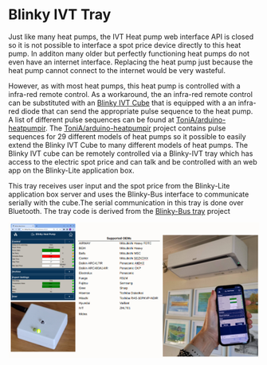 # Blinky IVT Tray
Just like many heat pumps, the IVT Heat pump web interface API is closed so it is not possible to interface a spot price device directly to this heat pump. In additon many older but perfectly functioning heat pumps do not even have an internet interface. Replacing the  heat pump just because the heat pump cannot connect to the internet would be very wasteful.

However, as with most heat pumps, this heat pump is controlled with a infra-red remote control. As a workaround, the an infra-red remote control can be substituted with an [Blinky IVT Cube](https://github.com/blinky-lite-energy-exchange/blinky-ivt-cube) that is equipped with a an infra-red diode that can send the appropriate pulse sequence to the heat pump. A list of different pulse sequences can be found at [ToniA/arduino-heatpumpir](https://github.com/ToniA/arduino-heatpumpir). The [ToniA/arduino-heatpumpir](https://github.com/ToniA/arduino-heatpumpir) project contains pulse sequences for 29 different models of heat pumps so it possible to easily extend the Blinky IVT Cube to many different models of heat pumps. The Blinky IVT cube can be remotely controlled via a Blinky-IVT tray which has access to the electric spot price and can talk and be controlled with an web app on the Blinky-Lite application box.

This tray receives user input and the spot price from the Blinky-Lite application box server and uses the Blinky-Bus interface to communicate serially with the cube.The serial communication in this tray is done over Bluetooth. The tray code is derived from the [Blinky-Bus tray](https://github.com/Blinky-Lite-Exchange/blinky-bus-tray) project

<img src="doc/blinkyIvt.png"/><br>
